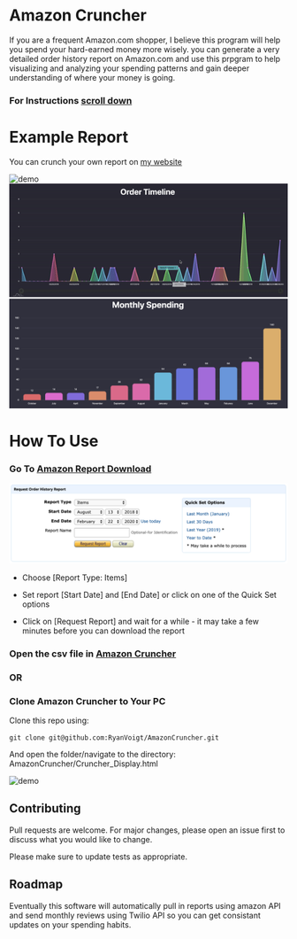# Amazon Cruncher
If you are a frequent Amazon.com shopper, I believe this program will help you spend your hard-earned money more wisely. you can generate a very detailed order history report on Amazon.com and use this prpgram to help visualizing and analyzing your spending patterns and gain deeper understanding of where your money is going.

### For **Instructions** [scroll down](#how-to-use)

# Example Report
You can crunch your own report on [my website](https://ryanvoigt.github.io/Cruncher_Display.html)

![demo](CruncherPhotos/CrunchWheel.gif)
![report](CruncherPhotos/CrunchPlot2.gif)
![report](CruncherPhotos/CrunchPlot1.png)

# How To Use
### Go To [Amazon Report Download](https://www.amazon.com/gp/b2b/reports?ref_=ya_d_l_order_reports&)
![report](CruncherPhotos/report.png)

- Choose [Report Type: Items]

- Set report [Start Date] and [End Date] or click on one of the Quick Set options

- Click on [Request Report] and wait for a while - it may take a few minutes before you can download the report

### Open the csv file in [Amazon Cruncher](https://ryanvoigt.github.io/Cruncher_Display.html)

### OR

### Clone Amazon Cruncher to Your PC

Clone this repo using:
```
git clone git@github.com:RyanVoigt/AmazonCruncher.git
```
And open the folder/navigate to the directory: AmazonCruncher/Cruncher_Display.html

![demo](CruncherPhotos/Crunch.gif)

## Contributing
Pull requests are welcome. For major changes, please open an issue first to discuss what you would like to change.

Please make sure to update tests as appropriate.

## Roadmap
Eventually this software will automatically pull in reports using amazon API and send monthly reviews using Twilio  API so you can get consistant updates on your spending habits.
